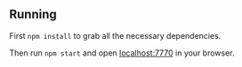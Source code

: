 

## Running

First `npm install` to grab all the necessary dependencies. 

Then run `npm start` and open <localhost:7770> in your browser.


